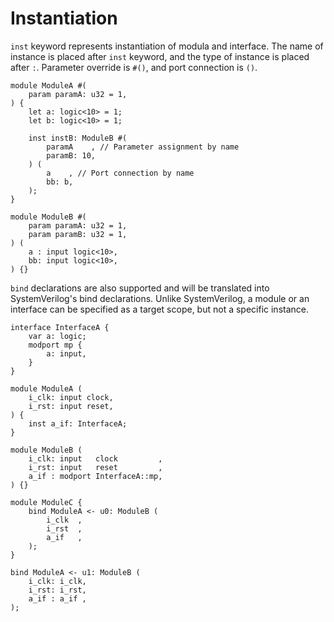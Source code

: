 # Instantiation

`inst` keyword represents instantiation of modula and interface.
The name of instance is placed after `inst` keyword,
and the type of instance is placed after `:`.
Parameter override is `#()`, and port connection is `()`.

```veryl,playground
module ModuleA #(
    param paramA: u32 = 1,
) {
    let a: logic<10> = 1;
    let b: logic<10> = 1;

    inst instB: ModuleB #(
        paramA    , // Parameter assignment by name
        paramB: 10,
    ) (
        a    , // Port connection by name
        bb: b,
    );
}

module ModuleB #(
    param paramA: u32 = 1,
    param paramB: u32 = 1,
) (
    a : input logic<10>,
    bb: input logic<10>,
) {}
```

`bind` declarations are also supported and will be translated into SystemVerilog's bind declarations.
Unlike SystemVerilog, a module or an interface can be specified as a target scope, but not a specific instance.

```veryl,playground
interface InterfaceA {
    var a: logic;
    modport mp {
        a: input,
    }
}

module ModuleA (
    i_clk: input clock,
    i_rst: input reset,
) {
    inst a_if: InterfaceA;
}

module ModuleB (
    i_clk: input   clock         ,
    i_rst: input   reset         ,
    a_if : modport InterfaceA::mp,
) {}

module ModuleC {
    bind ModuleA <- u0: ModuleB (
        i_clk  ,
        i_rst  ,
        a_if   ,
    );
}

bind ModuleA <- u1: ModuleB (
    i_clk: i_clk,
    i_rst: i_rst,
    a_if : a_if ,
);
```
